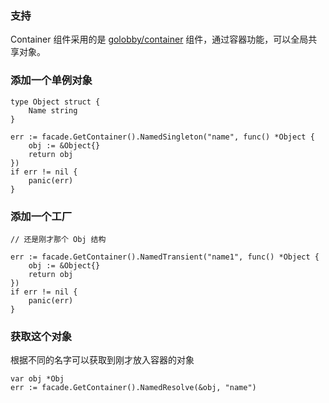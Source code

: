### 支持

Container 组件采用的是 [golobby/container](https://github.com/golobby/container) 组件，通过容器功能，可以全局共享对象。

### 添加一个单例对象

```
type Object struct {
	Name string
}

err := facade.GetContainer().NamedSingleton("name", func() *Object {
	obj := &Object{}
	return obj
})
if err != nil {
	panic(err)
}
```

### 添加一个工厂

```
// 还是刚才那个 Obj 结构

err := facade.GetContainer().NamedTransient("name1", func() *Object {
	obj := &Object{}
	return obj
})
if err != nil {
	panic(err)
}
```

### 获取这个对象

根据不同的名字可以获取到刚才放入容器的对象

```
var obj *Obj
err := facade.GetContainer().NamedResolve(&obj, "name")
```